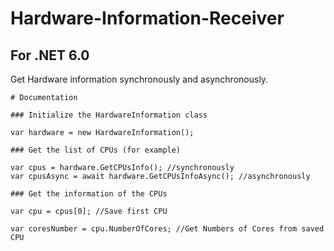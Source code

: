 # Hardware-Information-Receiver
## For .NET 6.0
Get Hardware information synchronously and asynchronously.

    # Documentation

    ### Initialize the HardwareInformation class

    var hardware = new HardwareInformation();

    ### Get the list of CPUs (for example)

    var cpus = hardware.GetCPUsInfo(); //synchronously
    var cpusAsync = await hardware.GetCPUsInfoAsync(); //asynchronously

    ### Get the information of the CPUs

    var cpu = cpus[0]; //Save first CPU

    var coresNumber = cpu.NumberOfCores; //Get Numbers of Cores from saved CPU
